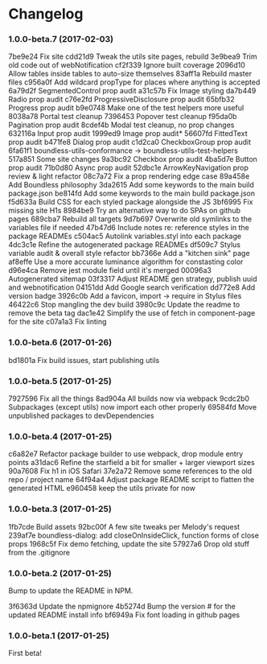 # Changelog

### 1.0.0-beta.7 (2017-02-03)

7be9e24 Fix site
cdd21d9 Tweak the utils site pages, rebuild
3e9bea9 Trim old code out of webNotification
cf2f339 Ignore built coverage
2096d10 Allow tables inside tables to auto-size themselves
83aff1a Rebuild master files
c956a0f Add wildcard propType for places where anything is accepted
6a79d2f SegmentedControl prop audit
a31c57b Fix Image styling
da7b449 Radio prop audit
c76e2fd ProgressiveDisclosure prop audit
65bfb32 Progress prop audit
b9e0748 Make one of the test helpers more useful
8038a78 Portal test cleanup
7396453 Popover test cleanup
f95da0b Pagination prop audit
8cdef4b Modal test cleanup, no prop changes
632116a Input prop audit
1999ed9 Image prop audit*
56607fd FittedText prop audit
b471fe8 Dialog prop audit
c1d2ca0 CheckboxGroup prop audit
6fa61f1 boundless-utils-conformance -> boundless-utils-test-helpers
517a851 Some site changes
9a3bc92 Checkbox prop audit
4ba5d7e Button prop audit
71b0d80 Async prop audit
52dbc1e ArrowKeyNavigation prop review & light refactor
08c7a72 Fix a prop rendering edge case
89a458e Add Boundless philosophy
3da2615 Add some keywords to the main build package.json
be814fd Add some keywords to the main build package.json
f5d633a Build CSS for each styled package alongside the JS
3bf6995 Fix missing site H1s
8984be9 Try an alternative way to do SPAs on github pages
689cba7 Rebuild all targets
9d7b697 Overwrite old symlinks to the variables file if needed
47b47d6 Include notes re: reference styles in the package READMEs
c504ac5 Autolink variables.styl into each package
4dc3c1e Refine the autogenerated package READMEs
df509c7 Stylus variable audit & overall style refactor
bb7366e Add a "kitchen sink" page
af8effe Use a more accurate luminance algorithm for constasting color
d96e4ca Remove jest module field until it's merged
00096a3 Autogenerated sitemap
03f3317 Adjust README gen strategy, publish uuid and webnotification
04151dd Add Google search verification
dd772e8 Add version badge
3926c0b Add a favicon, import -> require in Stylus files
46422c6 Stop mangling the dev build
3980c9c Update the readme to remove the beta tag
dac1e42 Simplify the use of fetch in component-page for the site
c07a1a3 Fix linting

### 1.0.0-beta.6 (2017-01-26)

bd1801a Fix build issues, start publishing utils

### 1.0.0-beta.5 (2017-01-25)

7927596 Fix all the things
8ad904a All builds now via webpack
9cdc2b0 Subpackages (except utils) now import each other properly
69584fd Move unpublished packages to devDependencies

### 1.0.0-beta.4 (2017-01-25)

c6a82e7 Refactor package builder to use webpack, drop module entry points
a31dac6 Refine the starfield a bit for smaller + larger viewport sizes
90a7608 Fix h1 in iOS Safari
37e2a72 Remove some references to the old repo / project name
64f94a4 Adjust package README script to flatten the generated HTML
e960458 keep the utils private for now

### 1.0.0-beta.3 (2017-01-25)

1fb7cde Build assets
92bc00f A few site tweaks per Melody's request
239af7e boundless-dialog: add closeOnInsideClick, function forms of close props
1968c5f Fix demo fetching, update the site
57927a6 Drop old stuff from the .gitignore

### 1.0.0-beta.2 (2017-01-25)

Bump to update the README in NPM.

3f6363d Update the npmignore
4b5274d Bump the version # for the updated README install info
bf6949a Fix font loading in github pages

### 1.0.0-beta.1 (2017-01-25)

First beta!
